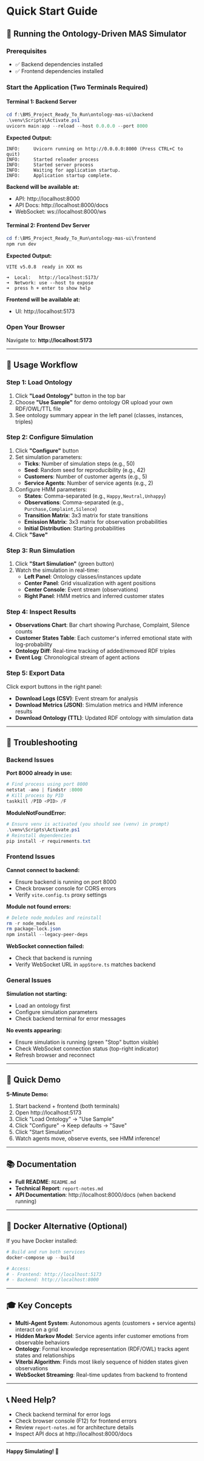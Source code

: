# Quick Start Guide

## 🚀 Running the Ontology-Driven MAS Simulator

### Prerequisites
- ✅ Backend dependencies installed
- ✅ Frontend dependencies installed

### Start the Application (Two Terminals Required)

#### Terminal 1: Backend Server
```powershell
cd f:\BMS_Project_Ready_To_Run\ontology-mas-ui\backend
.\venv\Scripts\Activate.ps1
uvicorn main:app --reload --host 0.0.0.0 --port 8000
```

**Expected Output:**
```
INFO:     Uvicorn running on http://0.0.0.0:8000 (Press CTRL+C to quit)
INFO:     Started reloader process
INFO:     Started server process
INFO:     Waiting for application startup.
INFO:     Application startup complete.
```

**Backend will be available at:**
- API: http://localhost:8000
- API Docs: http://localhost:8000/docs
- WebSocket: ws://localhost:8000/ws

#### Terminal 2: Frontend Dev Server
```powershell
cd f:\BMS_Project_Ready_To_Run\ontology-mas-ui\frontend
npm run dev
```

**Expected Output:**
```
VITE v5.0.8  ready in XXX ms

➜  Local:   http://localhost:5173/
➜  Network: use --host to expose
➜  press h + enter to show help
```

**Frontend will be available at:**
- UI: http://localhost:5173

### Open Your Browser
Navigate to: **http://localhost:5173**

---

## 📖 Usage Workflow

### Step 1: Load Ontology
1. Click **"Load Ontology"** button in the top bar
2. Choose **"Use Sample"** for demo ontology OR upload your own RDF/OWL/TTL file
3. See ontology summary appear in the left panel (classes, instances, triples)

### Step 2: Configure Simulation
1. Click **"Configure"** button
2. Set simulation parameters:
   - **Ticks**: Number of simulation steps (e.g., 50)
   - **Seed**: Random seed for reproducibility (e.g., 42)
   - **Customers**: Number of customer agents (e.g., 5)
   - **Service Agents**: Number of service agents (e.g., 2)
3. Configure HMM parameters:
   - **States**: Comma-separated (e.g., `Happy,Neutral,Unhappy`)
   - **Observations**: Comma-separated (e.g., `Purchase,Complaint,Silence`)
   - **Transition Matrix**: 3x3 matrix for state transitions
   - **Emission Matrix**: 3x3 matrix for observation probabilities
   - **Initial Distribution**: Starting probabilities
4. Click **"Save"**

### Step 3: Run Simulation
1. Click **"Start Simulation"** (green button)
2. Watch the simulation in real-time:
   - **Left Panel**: Ontology classes/instances update
   - **Center Panel**: Grid visualization with agent positions
   - **Center Console**: Event stream (observations)
   - **Right Panel**: HMM metrics and inferred customer states

### Step 4: Inspect Results
- **Observations Chart**: Bar chart showing Purchase, Complaint, Silence counts
- **Customer States Table**: Each customer's inferred emotional state with log-probability
- **Ontology Diff**: Real-time tracking of added/removed RDF triples
- **Event Log**: Chronological stream of agent actions

### Step 5: Export Data
Click export buttons in the right panel:
- **Download Logs (CSV)**: Event stream for analysis
- **Download Metrics (JSON)**: Simulation metrics and HMM inference results
- **Download Ontology (TTL)**: Updated RDF ontology with simulation data

---

## 🔧 Troubleshooting

### Backend Issues

**Port 8000 already in use:**
```powershell
# Find process using port 8000
netstat -ano | findstr :8000
# Kill process by PID
taskkill /PID <PID> /F
```

**ModuleNotFoundError:**
```powershell
# Ensure venv is activated (you should see (venv) in prompt)
.\venv\Scripts\Activate.ps1
# Reinstall dependencies
pip install -r requirements.txt
```

### Frontend Issues

**Cannot connect to backend:**
- Ensure backend is running on port 8000
- Check browser console for CORS errors
- Verify `vite.config.ts` proxy settings

**Module not found errors:**
```powershell
# Delete node_modules and reinstall
rm -r node_modules
rm package-lock.json
npm install --legacy-peer-deps
```

**WebSocket connection failed:**
- Check that backend is running
- Verify WebSocket URL in `appStore.ts` matches backend

### General Issues

**Simulation not starting:**
- Load an ontology first
- Configure simulation parameters
- Check backend terminal for error messages

**No events appearing:**
- Ensure simulation is running (green "Stop" button visible)
- Check WebSocket connection status (top-right indicator)
- Refresh browser and reconnect

---

## 🎯 Quick Demo

**5-Minute Demo:**
1. Start backend + frontend (both terminals)
2. Open http://localhost:5173
3. Click "Load Ontology" → "Use Sample"
4. Click "Configure" → Keep defaults → "Save"
5. Click "Start Simulation"
6. Watch agents move, observe events, see HMM inference!

---

## 📚 Documentation

- **Full README**: `README.md`
- **Technical Report**: `report-notes.md`
- **API Documentation**: http://localhost:8000/docs (when backend running)

---

## 🐳 Docker Alternative (Optional)

If you have Docker installed:

```powershell
# Build and run both services
docker-compose up --build

# Access:
# - Frontend: http://localhost:5173
# - Backend: http://localhost:8000
```

---

## 🎓 Key Concepts

- **Multi-Agent System**: Autonomous agents (customers + service agents) interact on a grid
- **Hidden Markov Model**: Service agents infer customer emotions from observable behaviors
- **Ontology**: Formal knowledge representation (RDF/OWL) tracks agent states and relationships
- **Viterbi Algorithm**: Finds most likely sequence of hidden states given observations
- **WebSocket Streaming**: Real-time updates from backend to frontend

---

## 📞 Need Help?

- Check backend terminal for error logs
- Check browser console (F12) for frontend errors
- Review `report-notes.md` for architecture details
- Inspect API docs at http://localhost:8000/docs

---

**Happy Simulating! 🎉**
